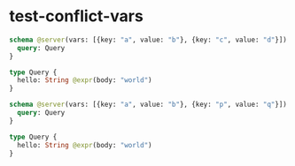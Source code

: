 # test-conflict-vars

```graphql @server
schema @server(vars: [{key: "a", value: "b"}, {key: "c", value: "d"}]) {
  query: Query
}

type Query {
  hello: String @expr(body: "world")
}
```

```graphql @server
schema @server(vars: [{key: "a", value: "b"}, {key: "p", value: "q"}]) {
  query: Query
}

type Query {
  hello: String @expr(body: "world")
}
```
